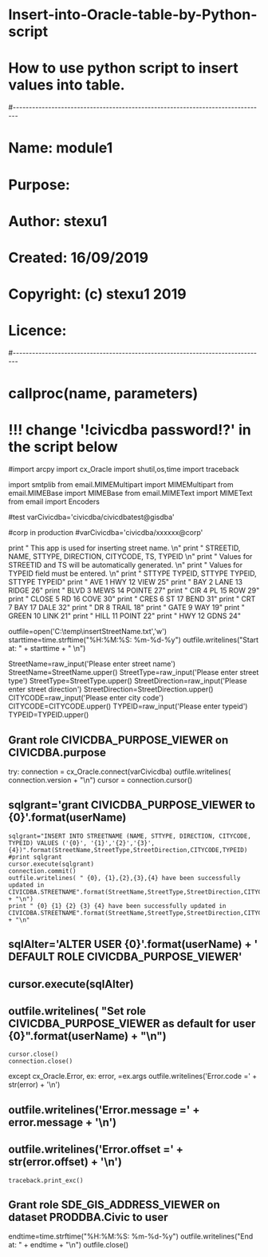 # Insert-into-Oracle-table-by-Python-script
# How to use python script to insert values into table.
#-------------------------------------------------------------------------------
# Name:        module1
# Purpose:
#
# Author:      stexu1
#
# Created:     16/09/2019
# Copyright:   (c) stexu1 2019
# Licence:     <your licence>
#-------------------------------------------------------------------------------
#
# callproc(name, parameters)
# !!! change '!civicdba password!?' in the script below
#import arcpy
import cx_Oracle
import shutil,os,time
import traceback

import smtplib
from email.MIMEMultipart import MIMEMultipart
from email.MIMEBase import MIMEBase
from email.MIMEText import MIMEText
from email import Encoders

#test
varCivicdba='civicdba/civicdbatest@gisdba'

#corp in production
#varCivicdba='civicdba/xxxxxx@corp'


print " This app is used for inserting street name.                  \n"
print " STREETID, NAME, STTYPE, DIRECTION, CITYCODE, TS, TYPEID      \n"
print " Values for STREETID and TS will be automatically generated.  \n"
print " Values for TYPEID field must be entered.                     \n"
print "  STTYPE TYPEID, STTYPE TYPEID, STTYPE TYPEID"
print "  AVE        1    HWY      12    VIEW     25"
print "  BAY        2    LANE     13    RIDGE    26"
print "  BLVD       3    MEWS     14    POINTE   27"
print "  CIR        4    PL       15    ROW      29"
print "  CLOSE      5    RD       16    COVE     30"
print "  CRES       6    ST       17    BEND     31"
print "  CRT        7    BAY      17    DALE     32"
print "  DR         8    TRAIL    18"
print "  GATE       9    WAY      19"
print "  GREEN     10    LINK     21"
print "  HILL      11    POINT    22"
print "  HWY       12    GDNS     24"


outfile=open('C:\\temp\\insertStreetName.txt','w')
starttime=time.strftime("%H:%M:%S: %m-%d-%y")
outfile.writelines("Start at: " + starttime + " \n")

StreetName=raw_input('Please enter street name')
StreetName=StreetName.upper()
StreetType=raw_input('Please enter street type')
StreetType=StreetType.upper()
StreetDirection=raw_input('Please enter street direction')
StreetDirection=StreetDirection.upper()
CITYCODE=raw_input('Please enter city code')
CITYCODE=CITYCODE.upper()
TYPEID=raw_input('Please enter typeid')
TYPEID=TYPEID.upper()

## Grant role CIVICDBA_PURPOSE_VIEWER on CIVICDBA.purpose
try:
    connection = cx_Oracle.connect(varCivicdba)
    outfile.writelines( connection.version + "\n")
    cursor = connection.cursor()

##    sqlgrant='grant CIVICDBA_PURPOSE_VIEWER to {0}'.format(userName)
    sqlgrant="INSERT INTO STREETNAME (NAME, STTYPE, DIRECTION, CITYCODE, TYPEID) VALUES ('{0}', '{1}','{2}','{3}',{4})".format(StreetName,StreetType,StreetDirection,CITYCODE,TYPEID)
    #print sqlgrant
    cursor.execute(sqlgrant)
    connection.commit()
    outfile.writelines( " {0}, {1},{2},{3},{4} have been successfully updated in CIVICDBA.STREETNAME".format(StreetName,StreetType,StreetDirection,CITYCODE,TYPEID) + "\n")
    print " {0} {1} {2} {3} {4} have been successfully updated in CIVICDBA.STREETNAME".format(StreetName,StreetType,StreetDirection,CITYCODE,TYPEID) + "\n"
##    sqlAlter='ALTER USER {0}'.format(userName) + ' DEFAULT ROLE CIVICDBA_PURPOSE_VIEWER'
##    cursor.execute(sqlAlter)
##    outfile.writelines( "Set role CIVICDBA_PURPOSE_VIEWER as default for user {0}".format(userName) + "\n")

    cursor.close()
    connection.close()
except cx_Oracle.Error, ex:
    error, =ex.args
    outfile.writelines('Error.code =' + str(error) + '\n')
##    outfile.writelines('Error.message =' + error.message + '\n')
##    outfile.writelines('Error.offset =' + str(error.offset) + '\n')
    traceback.print_exc()
## Grant role SDE_GIS_ADDRESS_VIEWER on dataset PRODDBA.Civic to user

endtime=time.strftime("%H:%M:%S: %m-%d-%y")
outfile.writelines("End at: " + endtime + "\n")
outfile.close()



